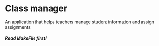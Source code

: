 # Class manager
An application that helps teachers manage student information and assign assignments

##### Read MakeFile first!